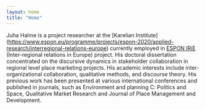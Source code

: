 ```yaml
---
layout: home
title: "Home"
---
```


Juha Halme is a project researcher at the [Karelian Institute] (https://www.espon.eu/programme/projects/espon-2020/applied-research/interregional-relations-europe) currently employed in [ESPON IRiE](https://www.espon.eu/programme/projects/espon-2020/applied-research/interregional-relations-europe) (Inter-regional relations in Europe) project. His doctoral dissertation concentrated on the discursive dynamics in stakeholder collaboration in regional level place marketing projects. His academic interests include inter-organizational collaboration, qualitative methods, and discourse theory. His previous work has been presented at various international conferences and published in journals, such as Environment and planning C: Politics and Space, Qualitative Market Research and Journal of Place Management and Development.
